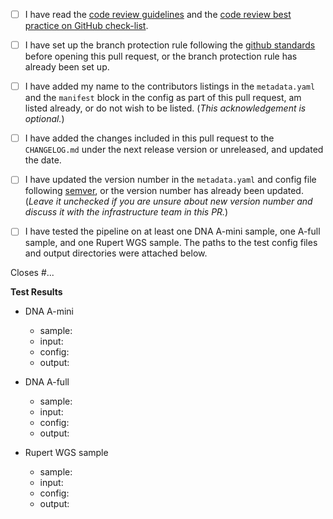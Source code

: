 <!--- Please read each of the following items and confirm by replacing
 !--the [ ] with a [X] --->

- [ ] I have read the [code review guidelines](https://confluence.mednet.ucla.edu/display/BOUTROSLAB/Code+Review+Guidelines) and the [code review best practice on GitHub check-list](https://confluence.mednet.ucla.edu/pages/viewpage.action?pageId=84091668).

- [ ] I have set up the branch protection rule following the [github standards](https://confluence.mednet.ucla.edu/pages/viewpage.action?spaceKey=BOUTROSLAB&title=GitHub+Standards#GitHubStandards-Branchprotectionrule) before opening this pull request, or the branch protection rule has already been set up.

- [ ] I have added my name to the contributors listings in the
``metadata.yaml`` and the ``manifest`` block in the config as part of this pull request, am listed
already, or do not wish to be listed. (*This acknowledgement is optional.*)

- [ ] I have added the changes included in this pull request to the `CHANGELOG.md` under the next release version or unreleased, and updated the date.

- [ ] I have updated the version number in the `metadata.yaml` and config file following [semver](https://semver.org/), or the version number has already been updated. (*Leave it unchecked if you are unsure about new version number and discuss it with the infrastructure team in this PR.*)

- [ ] I have tested the pipeline on at least one DNA A-mini sample, one A-full sample, and one Rupert WGS sample. The paths to the test config files and output directories were attached below.

<!--- Briefly describe the changes included in this pull request and the paths to the test cases below
 !--- starting with 'Closes #...' if appropriate --->

Closes #...

**Test Results**

- DNA A-mini
	- sample:    <!-- e.g. A-mini S2.T-0, HG002.N-0 -->
	- input:     <!-- /hot/pipelines/development/slurm/call-sSV/input/tumor_control_pair_0.csv -->
	- config:    <!-- /hot/pipelines/development/slurm/call-sSV/config/nextflow_amini.config -->
	- output:    <!-- /hot/pipelines/development/slurm/call-sSV/output_amini/call-sSV-20210920-135858 --> 

- DNA A-full
	- sample:    <!-- e.g. T5.T, HG002.N -->
	- input:     <!-- /hot/pipelines/development/slurm/call-sSV/input/tumor_control_pair_afull.csv -->
	- config:    <!-- /hot/pipelines/development/slurm/call-sSV/config/nextflow_afull.config -->
	- output:    <!-- /hot/pipelines/development/slurm/call-sSV/output_afull/call-sSV-20210921-162552 --> 

- Rupert WGS sample
	- sample:    <!-- e.g. ILHNLNEV000001-T001-P01-F, ILHNLNEV000001-N001-B01-F -->
	- input:     <!-- /hot/pipelines/development/slurm/call-sSV/input/tumor_control_pair_rupert_WGS_real_sample.csv -->
	- config:    <!-- /hot/pipelines/development/slurm/call-sSV/config/nextflow_rupert_WGS_real_sample.config -->
	- output:    <!-- /hot/pipelines/development/slurm/call-sSV/output_rupert_WGS_real_sample/call-sSV-20210920-153803 --> 

